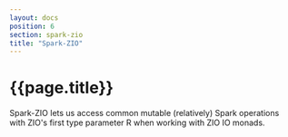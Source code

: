 ```yaml
---
layout: docs
position: 6
section: spark-zio
title: "Spark-ZIO"
---
```


# {{page.title}}

Spark-ZIO lets us access common mutable (relatively) Spark operations with ZIO's first type parameter R when working with ZIO IO monads.
